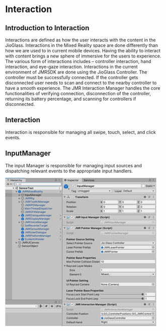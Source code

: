 # Interaction

## Introduction to Interaction

Interactions are defined as how the user interacts with the content in the JioGlass. Interactions in the Mixed Reality space are done differently than how we are used to in current mobile devices. Having the ability to interact with content brings a new sphere of immersive for the users to experience. The various form of interactions includes – controller interaction, hand interaction, and eye-gaze interaction. Interactions in the current environment of JMRSDK are done using the JioGlass Controller. The controller must be successfully connected. If the controller gets disconnected user needs to scan and connect to the nearby controller to have a smooth experience. The JMR Interaction Manager handles the core functionalities of verifying connection, disconnection of the controller, returning its battery percentage, and scanning for controllers if disconnected.

## Interaction

Interaction is responsible for managing all swipe, touch, select, and click events.

## InputManager

The input Manager is responsible for managing input sources and dispatching relevant events to the appropriate input handlers.

![](<../../.gitbook/assets/image (98).png>)

